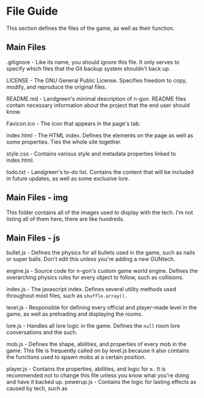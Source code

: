 # File Guide
This section defines the files of the game, as well as their function.

## Main Files
.gitignore - Like its name, you should ignore this file. It only serves to specify which files that the Git backup system shouldn't back up.

LICENSE - The GNU General Public License. Specifies freedom to copy, modify, and reproduce the original files.

README.md - Landgreen's minimal description of n-gon. README files contain necessary information about the project that the end user should know.

Favicon.ico - The icon that appears in the page's tab.

index.html - The HTML index. Defines the elements on the page as well as some properties. Ties the whole site together. 

style.css - Contains various style and metadata properties linked to index.html.

todo.txt - Landgreen's to-do list. Contains the content that will be included in future updates, as well as some exclusive lore.

## Main Files - img

This folder contains all of the images used to display with the tech. I'm not listing all of them here, there are like hundreds.

## Main Files - js

bullet.js - Defines the physics for all bullets used in the game, such as nails or super balls. Don't edit this unless you're adding a new GUNtech.

engine.js - Source code for n-gon's custom game world engine. Defines the overarching physics rules for every object to follow, such as collisions.

index.js - The javascript index. Defines several utility methods used throughout most files, such as `shuffle.array().`

level.js - Responsible for defining every official and player-made level in the game, as well as preloading and displaying the rooms.

lore.js - Handles all lore logic in the game. Defines the `null` room lore conversations and the such.

mob.js - Defines the shape, abilities, and properties of every mob in the game. This file is frequently called on by level.js because it also contains the functions used to spawn mobs at a certain position.

player.js - Contains the properties, abilities, and logic for `m.` It is recommended not to change this file unless you know what you're doing and have it backed up.
powerup.js - Contains the logic for lasting effects as caused by tech, such as 

